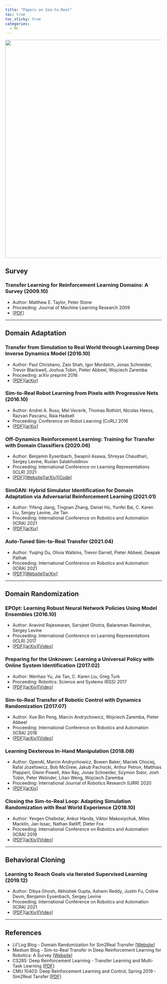 ```yaml
---
title: "Papers on Sim-to-Real"
toc: true
toc_sticky: true
categories:
  - RL
---
```


<center> <img src='../../assets/images/sim2real/sim2real.png' width="700"> </center>

## Survey

### Transfer Learning for Reinforcement Learning Domains: A Survey (2009.10)

- Author: Matthew E. Taylor, Peter Stone
- Proceeding: Journal of Machine Learning Research 2009
- [[PDF](https://www.jmlr.org/papers/volume10/taylor09a/taylor09a.pdf)]

---

## Domain Adaptation

### Transfer from Simulation to Real World through Learning Deep Inverse Dynamics Model (2016.10)

- Author: Paul Christiano, Zain Shah, Igor Mordatch, Jonas Schneider, Trevor Blackwell, Joshua Tobin, Pieter Abbeel, Wojciech Zaremba
- Proceeding: arXiv preprint 2016
- [[PDF](https://arxiv.org/pdf/1610.03518.pdf)][[arXiv](https://arxiv.org/abs/1610.03518)]

### Sim-to-Real Robot Learning from Pixels with Progressive Nets (2016.10)

- Author: Andrei A. Rusu, Mel Vecerik, Thomas Rothörl, Nicolas Heess, Razvan Pascanu, Raia Hadsell
- Proceeding: Conference on Robot Learning (CoRL) 2016
- [[PDF](http://proceedings.mlr.press/v78/rusu17a/rusu17a.pdf)][[arXiv](https://arxiv.org/abs/1610.04286)]

### Off-Dynamics Reinforcement Learning: Training for Transfer with Domain Classifiers (2020.06)

- Author: Benjamin Eysenbach, Swapnil Asawa, Shreyas Chaudhari, Sergey Levine, Ruslan Salakhutdinov
- Proceeding: International Conference on Learning Representations (ICLR) 2021
- [[PDF](https://arxiv.org/pdf/2006.13916.pdf)][[Website](https://blog.ml.cmu.edu/2020/07/31/maintaining-the-illusion-of-reality-transfer-in-rl-by-keeping-agents-in-the-darc/)][[arXiv](https://arxiv.org/abs/2006.13916)][[Code](https://github.com/google-research/google-research/tree/master/darc)]

### SimGAN: Hybrid Simulator Identification for Domain Adaptation via Adversarial Reinforcement Learning (2021.01)

- Author: Yifeng Jiang, Tingnan Zhang, Daniel Ho, Yunfei Bai, C. Karen Liu, Sergey Levine, Jie Tan
- Proceeding: International Conference on Robotics and Automation (ICRA) 2021
- [[PDF](https://arxiv.org/pdf/2101.06005.pdf)][[arXiv](https://arxiv.org/abs/2101.06005)]

### Auto-Tuned Sim-to-Real Transfer (2021.04)

- Author: Yuqing Du, Olivia Watkins, Trevor Darrell, Pieter Abbeel, Deepak Pathak
- Proceeding: International Conference on Robotics and Automation (ICRA) 2021
- [[PDF](https://arxiv.org/pdf/2104.07662.pdf)][[Website](https://yuqingd.github.io/autotuned-sim2real/)][[arXiv](https://arxiv.org/abs/2104.07662)]

---

## Domain Randomization

### EPOpt: Learning Robust Neural Network Policies Using Model Ensembles (2016.10)

- Author: Aravind Rajeswaran, Sarvjeet Ghotra, Balaraman Ravindran, Sergey Levine
- Proceeding: International Conference on Learning Representations (ICLR) 2017
- [[PDF](https://arxiv.org/pdf/1610.01283.pdf)][[arXiv](https://arxiv.org/abs/1610.01283)][[Video](https://www.youtube.com/watch?v=w1YJ9vwaoto)]

### Preparing for the Unknown: Learning a Universal Policy with Online System Identification (2017.02)

- Author: Wenhao Yu, Jie Tan, C. Karen Liu, Greg Turk
- Proceeding: Robotics: Science and Systems (RSS) 2017
- [[PDF](https://arxiv.org/pdf/1702.02453.pdf)][[arXiv](https://arxiv.org/abs/1702.02453)][[Video](https://www.youtube.com/watch?v=MWf6mcwPSW0)]

### Sim-to-Real Transfer of Robotic Control with Dynamics Randomization (2017.07)

- Author: Xue Bin Peng, Marcin Andrychowicz, Wojciech Zaremba, Pieter Abbeel
- Proceeding: International Conference on Robotics and Automation (ICRA) 2018
- [[PDF](https://arxiv.org/pdf/1710.06537.pdf)][[arXiv](https://arxiv.org/abs/1710.06537)][[Video](https://www.youtube.com/watch?v=XUW0cnvqbwM)]

### Learning Dexterous In-Hand Manipulation (2018.08)

- Author: OpenAI, Marcin Andrychowicz, Bowen Baker, Maciek Chociej, Rafal Jozefowicz, Bob McGrew, Jakub Pachocki, Arthur Petron, Matthias Plappert, Glenn Powell, Alex Ray, Jonas Schneider, Szymon Sidor, Josh Tobin, Peter Welinder, Lilian Weng, Wojciech Zaremba
- Proceeding: International Journal of Robotics Research (IJRR) 2020
- [[PDF](https://journals.sagepub.com/doi/pdf/10.1177/0278364919887447)][[arXiv](https://arxiv.org/abs/1808.00177)]

### Closing the Sim-to-Real Loop: Adapting Simulation Randomization with Real World Experience (2018.10)

- Author: Yevgen Chebotar, Ankur Handa, Viktor Makoviychuk, Miles Macklin, Jan Issac, Nathan Ratliff, Dieter Fox
- Proceeding: International Conference on Robotics and Automation (ICRA) 2019
- [[PDF](https://arxiv.org/pdf/1810.05687.pdf)][[arXiv](https://arxiv.org/abs/1810.05687)][[Video](https://www.youtube.com/watch?v=nilcJY5Kdt8)]

---

## Behavioral Cloning

### Learning to Reach Goals via Iterated Supervised Learning (2019.12)

- Author: Dibya Ghosh, Abhishek Gupta, Ashwin Reddy, Justin Fu, Coline Devin, Benjamin Eysenbach, Sergey Levine
- Proceeding: International Conference on Robotics and Automation (ICRA) 2021
- [[PDF](https://arxiv.org/pdf/1912.06088.pdf)][[arXiv](https://arxiv.org/abs/1912.06088)][[Video](https://www.youtube.com/watch?v=-vMcPk2Uc8g)]

---

## References

- Lil'Log Blog - Domain Randomization for Sim2Real Transfer [[Website](https://lilianweng.github.io/lil-log/2019/05/05/domain-randomization.html)]
- Medium Blog - Sim-to-Real Transfer in Deep Reinforcement Learning for Robotics: A Survey [[Website](https://medium.com/swlh/sim-to-real-transfer-in-deep-reinforcement-learning-for-robotics-a-survey-fd53a02ef35f)]
- CS285: Deep Reinforcement Learning - Transfer Learning and Multi-Task Learning [[PDF](http://rail.eecs.berkeley.edu/deeprlcourse/static/slides/lec-21.pdf)]
- CMU 10403: Deep Reinforcement Learning and Control, Spring 2019 - Sim2Real Tansfer [[PDF](https://www.andrew.cmu.edu/course/10-403/slides/S19sim2real.pdf)]
